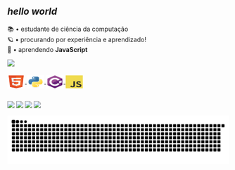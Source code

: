 ## *hello world*
📚 • estudante de ciência da computação<br>
🪐 • procurando por experiência e aprendizado!<br>
📑 • aprendendo **JavaScript**



<!--
**nat-thunder/nat-thunder** is a ✨ _special_ ✨ repository because its `README.md` (this file) appears on your GitHub profile.

Here are some ideas to get you started:

- 🔭 I’m currently working on ...
- 🌱 I’m currently learning ...
- 👯 I’m looking to collaborate on ...
- 🤔 I’m looking for help with ...
- 💬 Ask me about ...
- 📫 How to reach me: ...
- 😄 Pronouns: ...
- ⚡ Fun fact: ...
-->

<div align="left">
<a href="https://github.com/nat-thunder">
<img height="160em" src="https://github-readme-stats.vercel.app/api?username=nat-thunder&show_icons=true&theme=gruvbox&include_all_commits=true&count_private=true">
<!--
<img height="160em" src="https://github-readme-stats.vercel.app/api/top-langs/?username=nat-thunder&layout=compact&langs_count=7&theme=gruvbox"/>
</div>
-->
<div style="display: inline_block"><br>
  <img align="center" alt="nat-HTML" height="30" width="40" src="https://raw.githubusercontent.com/devicons/devicon/master/icons/html5/html5-original.svg">
  <img align="center" alt="nat-python" height="30" width="40" src="https://raw.githubusercontent.com/devicons/devicon/master/icons/python/python-original.svg">
  <img align="center" alt="nat-csharp" height="30" width="40" src="https://raw.githubusercontent.com/devicons/devicon/master/icons/csharp/csharp-original.svg">
  <img align="center" alt="nat-javascript" height="30" width="40" src="https://raw.githubusercontent.com/devicons/devicon/master/icons/javascript/javascript-original.svg">
</div>
    
  ##
 
<div> 
  <a href="https://www.youtube.com/channel/UC_I7lx1KfoxCr30lhVjckQQ" target="_blank"><img src="https://img.shields.io/badge/YouTube-FF0000?style=for-the-badge&logo=youtube&logoColor=white" target="_blank"></a> 
   <a href="https://instagram.com/nat.thunder" target="_blank"><img src="https://img.shields.io/badge/-Instagram-%23E4405F?style=for-the-badge&logo=instagram&logoColor=white" target="_blank"></a>
  <a href = "mailto:natalia.cacau23@gmail.com"><img src="https://img.shields.io/badge/-Gmail-D14836?style=for-the-badge&logo=gmail&logoColor=white" target="_blank"></a>
  <a href ="https://scratch.mit.edu/users/thoreau_thunder/"><img src="https://img.shields.io/badge/Scratch-FE7A16?style=for-the-badge&logo=scratch&logoColor=white"></a>
  

   ![Snake animation](https://github.com/nat-thunder/nat-thunder/blob/output/github-contribution-grid-snake.svg)
  
<div/>
